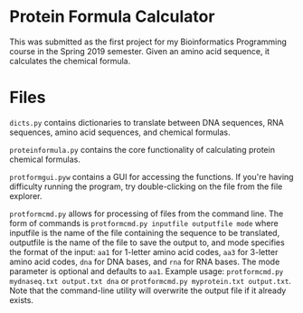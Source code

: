 # Protein Formula Calculator

This was submitted as the first project for my Bioinformatics Programming course in the Spring 2019 semester. Given an amino acid sequence, it calculates the chemical formula.

# Files

```dicts.py``` contains dictionaries to translate between DNA sequences, RNA sequences, amino acid sequences, and chemical formulas.

```proteinformula.py``` contains the core functionality of calculating protein chemical formulas.

```protformgui.pyw``` contains a GUI for accessing the functions. If you're having difficulty running the program, try double-clicking on the file from the file explorer.

```protformcmd.py``` allows for processing of files from the command line. The form of commands is ```protformcmd.py inputfile outputfile mode``` where inputfile is the name of the file containing the sequence to be translated, outputfile is the name of the file to save the output to, and mode specifies the format of the input: ```aa1``` for 1-letter amino acid codes, ```aa3``` for 3-letter amino acid codes, ```dna``` for DNA bases, and ```rna``` for RNA bases. The mode parameter is optional and defaults to ```aa1```. Example usage: ```protformcmd.py mydnaseq.txt output.txt dna``` or ```protformcmd.py myprotein.txt output.txt```. Note that the command-line utility will overwrite the output file if it already exists.
